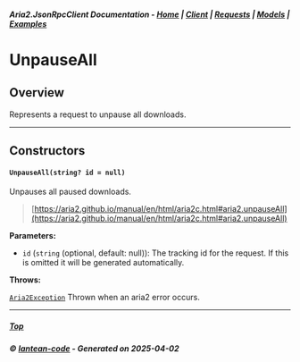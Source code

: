 ##### Aria2.JsonRpcClient Documentation  - [Home](index.md) | [Client](client.md) | [Requests](requests.md) | [Models](models.md) | [Examples](examples.md)

# UnpauseAll

## Overview

Represents a request to unpause all downloads.

---

## Constructors
#### `UnpauseAll(string? id = null)`

Unpauses all paused downloads.

> [https://aria2.github.io/manual/en/html/aria2c.html#aria2.unpauseAll](https://aria2.github.io/manual/en/html/aria2c.html#aria2.unpauseAll)

**Parameters:**
<a id="UnpauseAll_string__id___null_id"></a>
- `id` (`string` (optional, default: null)): The tracking id for the request. If this is omitted it will be generated automatically.

**Throws:**

[`Aria2Exception`](Aria2Exception.md)
Thrown when an aria2 error occurs.

---




##### [Top](#top)
##### © [lantean-code](https://github.com/lantean-code) - _Generated on 2025-04-02_
